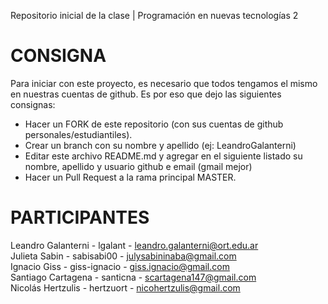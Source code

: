 Repositorio inicial de la clase | Programación en nuevas tecnologías 2

# CONSIGNA

Para iniciar con este proyecto, es necesario que todos tengamos el mismo en nuestras cuentas de github. Es por eso que dejo las siguientes consignas:

- Hacer un FORK de este repositorio (con sus cuentas de github personales/estudiantiles).
- Crear un branch con su nombre y apellido  (ej: LeandroGalanterni)
- Editar este archivo README.md y agregar en el siguiente listado su nombre, apellido y usuario github e email (gmail mejor)
- Hacer un Pull Request a la rama principal MASTER.

# PARTICIPANTES
Leandro Galanterni - lgalant - leandro.galanterni@ort.edu.ar\
Julieta Sabin - sabisabi00 - julysabininaba@gmail.com\
Ignacio Giss - giss-ignacio - giss.ignacio@gmail.com\
Santiago Cartagena - santicna - scartagena147@gmail.com\
Nicolás Hertzulis - hertzuort - nicohertzulis@gmail.com

